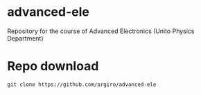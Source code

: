# advanced-ele
Repository for the course of Advanced Electronics (Unito Physics Department)


# Repo download 

```
git clone https://github.com/argiro/advanced-ele
```
